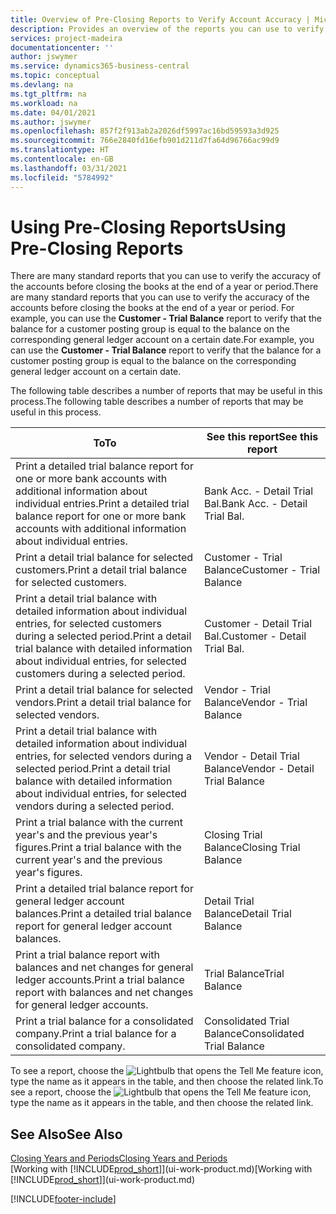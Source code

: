 ```yaml
---
title: Overview of Pre-Closing Reports to Verify Account Accuracy | Microsoft Docs
description: Provides an overview of the reports you can use to verify the accuracy of accounts before closing the books at the end of a year or period.
services: project-madeira
documentationcenter: ''
author: jswymer
ms.service: dynamics365-business-central
ms.topic: conceptual
ms.devlang: na
ms.tgt_pltfrm: na
ms.workload: na
ms.date: 04/01/2021
ms.author: jswymer
ms.openlocfilehash: 857f2f913ab2a2026df5997ac16bd59593a3d925
ms.sourcegitcommit: 766e2840fd16efb901d211d7fa64d96766ac99d9
ms.translationtype: HT
ms.contentlocale: en-GB
ms.lasthandoff: 03/31/2021
ms.locfileid: "5784992"
---
```

# <a name="using-pre-closing-reports"></a><span data-ttu-id="156e2-103">Using Pre-Closing Reports</span><span class="sxs-lookup"><span data-stu-id="156e2-103">Using Pre-Closing Reports</span></span>
<span data-ttu-id="156e2-104">There are many standard reports that you can use to verify the accuracy of the accounts before closing the books at the end of a year or period.</span><span class="sxs-lookup"><span data-stu-id="156e2-104">There are many standard reports that you can use to verify the accuracy of the accounts before closing the books at the end of a year or period.</span></span> <span data-ttu-id="156e2-105">For example, you can use the **Customer - Trial Balance** report to verify that the balance for a customer posting group is equal to the balance on the corresponding general ledger account on a certain date.</span><span class="sxs-lookup"><span data-stu-id="156e2-105">For example, you can use the **Customer - Trial Balance** report to verify that the balance for a customer posting group is equal to the balance on the corresponding general ledger account on a certain date.</span></span>

<span data-ttu-id="156e2-106">The following table describes a number of reports that may be useful in this process.</span><span class="sxs-lookup"><span data-stu-id="156e2-106">The following table describes a number of reports that may be useful in this process.</span></span>

| <span data-ttu-id="156e2-107">To</span><span class="sxs-lookup"><span data-stu-id="156e2-107">To</span></span> | <span data-ttu-id="156e2-108">See this report</span><span class="sxs-lookup"><span data-stu-id="156e2-108">See this report</span></span> |
| --- | --- |
| <span data-ttu-id="156e2-109">Print a detailed trial balance report for one or more bank accounts with additional information about individual entries.</span><span class="sxs-lookup"><span data-stu-id="156e2-109">Print a detailed trial balance report for one or more bank accounts with additional information about individual entries.</span></span> |<span data-ttu-id="156e2-110">Bank Acc. - Detail Trial Bal.</span><span class="sxs-lookup"><span data-stu-id="156e2-110">Bank Acc. - Detail Trial Bal.</span></span> |
| <span data-ttu-id="156e2-111">Print a detail trial balance for selected customers.</span><span class="sxs-lookup"><span data-stu-id="156e2-111">Print a detail trial balance for selected customers.</span></span> |<span data-ttu-id="156e2-112">Customer - Trial Balance</span><span class="sxs-lookup"><span data-stu-id="156e2-112">Customer - Trial Balance</span></span> |
| <span data-ttu-id="156e2-113">Print a detail trial balance with detailed information about individual entries, for selected customers during a selected period.</span><span class="sxs-lookup"><span data-stu-id="156e2-113">Print a detail trial balance with detailed information about individual entries, for selected customers during a selected period.</span></span> |<span data-ttu-id="156e2-114">Customer - Detail Trial Bal.</span><span class="sxs-lookup"><span data-stu-id="156e2-114">Customer - Detail Trial Bal.</span></span> |
| <span data-ttu-id="156e2-115">Print a detail trial balance for selected vendors.</span><span class="sxs-lookup"><span data-stu-id="156e2-115">Print a detail trial balance for selected vendors.</span></span> |<span data-ttu-id="156e2-116">Vendor - Trial Balance</span><span class="sxs-lookup"><span data-stu-id="156e2-116">Vendor - Trial Balance</span></span> |
| <span data-ttu-id="156e2-117">Print a detail trial balance with detailed information about individual entries, for selected vendors during a selected period.</span><span class="sxs-lookup"><span data-stu-id="156e2-117">Print a detail trial balance with detailed information about individual entries, for selected vendors during a selected period.</span></span> |<span data-ttu-id="156e2-118">Vendor - Detail Trial Balance</span><span class="sxs-lookup"><span data-stu-id="156e2-118">Vendor - Detail Trial Balance</span></span> |
| <span data-ttu-id="156e2-119">Print a trial balance with the current year's and the previous year's figures.</span><span class="sxs-lookup"><span data-stu-id="156e2-119">Print a trial balance with the current year's and the previous year's figures.</span></span> |<span data-ttu-id="156e2-120">Closing Trial Balance</span><span class="sxs-lookup"><span data-stu-id="156e2-120">Closing Trial Balance</span></span> |
| <span data-ttu-id="156e2-121">Print a detailed trial balance report for general ledger account balances.</span><span class="sxs-lookup"><span data-stu-id="156e2-121">Print a detailed trial balance report for general ledger account balances.</span></span> |<span data-ttu-id="156e2-122">Detail Trial Balance</span><span class="sxs-lookup"><span data-stu-id="156e2-122">Detail Trial Balance</span></span> |
| <span data-ttu-id="156e2-123">Print a trial balance report with balances and net changes for general ledger accounts.</span><span class="sxs-lookup"><span data-stu-id="156e2-123">Print a trial balance report with balances and net changes for general ledger accounts.</span></span> |<span data-ttu-id="156e2-124">Trial Balance</span><span class="sxs-lookup"><span data-stu-id="156e2-124">Trial Balance</span></span> |
| <span data-ttu-id="156e2-125">Print a trial balance for a consolidated company.</span><span class="sxs-lookup"><span data-stu-id="156e2-125">Print a trial balance for a consolidated company.</span></span> |<span data-ttu-id="156e2-126">Consolidated Trial Balance</span><span class="sxs-lookup"><span data-stu-id="156e2-126">Consolidated Trial Balance</span></span> |

<span data-ttu-id="156e2-127">To see a report, choose the ![Lightbulb that opens the Tell Me feature](media/ui-search/search_small.png "Tell me what you want to do") icon, type the name as it appears in the table, and then choose the related link.</span><span class="sxs-lookup"><span data-stu-id="156e2-127">To see a report, choose the ![Lightbulb that opens the Tell Me feature](media/ui-search/search_small.png "Tell me what you want to do") icon, type the name as it appears in the table, and then choose the related link.</span></span>

## <a name="see-also"></a><span data-ttu-id="156e2-128">See Also</span><span class="sxs-lookup"><span data-stu-id="156e2-128">See Also</span></span>
[<span data-ttu-id="156e2-129">Closing Years and Periods</span><span class="sxs-lookup"><span data-stu-id="156e2-129">Closing Years and Periods</span></span>](year-close-years-periods.md)  
<span data-ttu-id="156e2-130">[Working with [!INCLUDE[prod_short](includes/prod_short.md)]](ui-work-product.md)</span><span class="sxs-lookup"><span data-stu-id="156e2-130">[Working with [!INCLUDE[prod_short](includes/prod_short.md)]](ui-work-product.md)</span></span>



[!INCLUDE[footer-include](includes/footer-banner.md)]